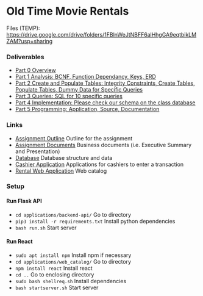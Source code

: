 # Old Time Movie Rentals

Files (TEMP): https://drive.google.com/drive/folders/1FBlnWeJtNBFF6alHhgGA9eqtbikLMZAM?usp=sharing

### Deliverables
- [Part 0 Overview](documents/)
- [Part 1 Analysis: BCNF, Function Dependancy, Keys, ERD](documents/)
- [Part 2 Create and Populate Tables: Integrity Constraints, Create Tables, Populate Tables, Dummy Data for Specific Queries](database/)
- [Part 3 Queries: SQL for 10 specific queries](database/required_queries/)
- [Part 4 Implementation: Please check our schema on the class database](database/structure/)
- [Part 5 Programming: Application, Source, Documentation](applications/)

### Links

- [Assignment Outline](given_docs/) Outline for the assignment
- [Assignment Documents]() Business documents (i.e. Executive Summary and Presentation)
- [Database](database/) Database structure and data
- [Cashier Application](applications/cashier_app/) Applications for cashiers to enter a transaction
- [Rental Web Application](applications/web_catalog/) Web catalog

### Setup

#### Run Flask API
- ```cd applications/backend-api/``` Go to directory
- ```pip3 install -r requirements.txt``` Install python dependencies
- ```bash run.sh``` Start server

#### Run React
- ```sudo apt install npm``` Install npm if necessary
- ```cd applications/web_catalog/``` Go to directory
- ```npm install react``` Install react
- ```cd ..``` Go to enclosing directory
- ```sudo bash shellreq.sh``` Install dependencies
- ```bash startserver.sh``` Start server
